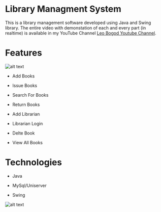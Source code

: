 # Library Managment System


This is a library management software developed using Java  and Swing library. The entire  video with demonstation of each and every part (in realtime) is available in my YouTube Channel [Leo Bogod Youtube Channel](https://www.youtube.com/watch?v=3ZoGtDq64Ys).



# Features

![alt text](books.png)
- Add Books

- Issue Books

- Search For Books

- Return Books

- Add Librarian 

- Librarian Login

- Delte Book

- View All Books

# Technologies 

- Java 

- MySql/Uniserver

- Swing 





![alt text](img.png)
